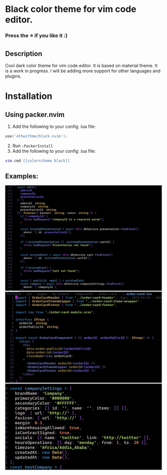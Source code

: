 # Black color theme for vim code editor.

### Press the :star: if you like it :)

## Description

Cool dark color theme for vim code editor. 
It is based on material theme. It is a work in progress. 
I will be adding more support for other languages and plugins.


# Installation

## Using packer.nvim

1. Add the following to your config .lua file:

```lua
use('4thwithme/black.nvim');
````

2. Run `:PackerInstall`
3. Add the following to your config .lua file:

```lua
vim.cmd [[colorscheme black]]
```

## Examples:

![Black color theme for vim code editor.](./img/1.png)
![Black color theme for vim code editor.](./img/2.png)
![Black color theme for vim code editor.](./img/3.png)
